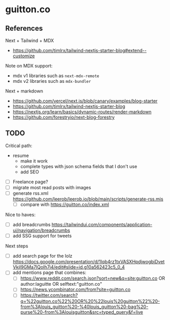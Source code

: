 # guitton.co

## References

Next + Tailwind + MDX

- https://github.com/timlrx/tailwind-nextjs-starter-blog#extend--customize

Note on MDX support:

- mdx v1 libraries such as `next-mdx-remote`
- mdx v2 libraries such as `mdx-bundler`

Next + markdown

- https://github.com/vercel/next.js/blob/canary/examples/blog-starter
- https://github.com/timlrx/tailwind-nextjs-starter-blog
- https://nextjs.org/learn/basics/dynamic-routes/render-markdown
- https://github.com/forestryio/next-blog-forestry

## TODO

Critical path:

- resume
  - make it work
  - complete types with json schema fields that I don't use
  - add SEO
- [ ] Freelance page?
- [ ] migrate most read posts with images
- [ ] generate rss.xml https://github.com/leerob/leerob.io/blob/main/scripts/generate-rss.mjs
  - [ ] compare with https://guitton.co/index.xml

Nice to haves:

- [ ] add breadcrumbs https://tailwindui.com/components/application-ui/navigation/breadcrumbs
- [ ] add SSG support for tweets

Next steps

- [ ] add search page for the lolz https://docs.google.com/presentation/d/1Iqb4rz1txVASXHpdjwogbiDvetVkjI9GMa7lQoIh7j4/edit#slide=id.g10a562423c5_0_4
- [ ] add mentions page that combines:
  - [ ] https://www.reddit.com/search.json?sort=new&q=site:guitton.co OR author:laguitte OR selftext:"guitton.co"
  - [ ] https://news.ycombinator.com/from?site=guitton.co
  - [ ] https://twitter.com/search?q=%22guitton.co%22%20OR%20%22louis%20guitton%22%20-from%3Alouis_guitton%20-%40louis_guitton%20-bag%20-purse%20-from%3Alouisguitton&src=typed_query&f=live
